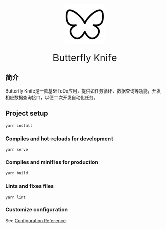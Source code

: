<div style="text-align: center;">
  <img src="./src/assets/logo.png" alt="logo">
  <div style="margin-top: 20px;text-align: center;font-size: 30px;">Butterfly Knife</div>
</div>

## 简介
Butterfly Knife是一款基础ToDo应用，提供如任务循环、数据查询等功能，开发相应数据查询接口，以便二次开发自动化任务。

## Project setup

```
yarn install
```

### Compiles and hot-reloads for development

```
yarn serve
```

### Compiles and minifies for production

```
yarn build
```

### Lints and fixes files

```
yarn lint
```

### Customize configuration

See [Configuration Reference](https://cli.vuejs.org/config/).
